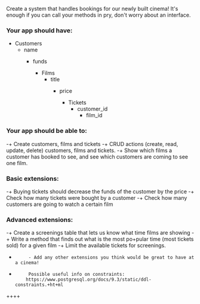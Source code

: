 Create a system that handles bookings for our newly built cinema!
It's enough if you can call your methods in pry, don't worry about an interface.

### Your app should have:
  - Customers
      - name
          - funds

            - Films
                - title
                    - price

                      - Tickets
                          - customer_id
                              - film_id

### Your app should be able to:
  -+ Create customers, films and tickets
    -+ CRUD actions (create, read, update, delete) customers, films and tickets.
      -+ Show which films a customer has booked to see, and see which customers are coming to see one film.

### Basic extensions:
  -+ Buying tickets should decrease the funds of the customer by the price
    -+ Check how many tickets were bought by a customer
      -+ Check how many customers are going to watch a certain film

### Advanced extensions:
  -+ Create a screenings table that lets us know what time films are showing
      -+ Write a method that finds out what is the most po+pular time (most tickets sold) for a given film
        -+ Limit the available tickets for screenings.
+          - Add any other extensions you think would be great to have at a cinema!

+          Possible useful info on constraints:
          https://www.postgresql.org/docs/9.3/static/ddl-constraints.+ht+ml
++++
